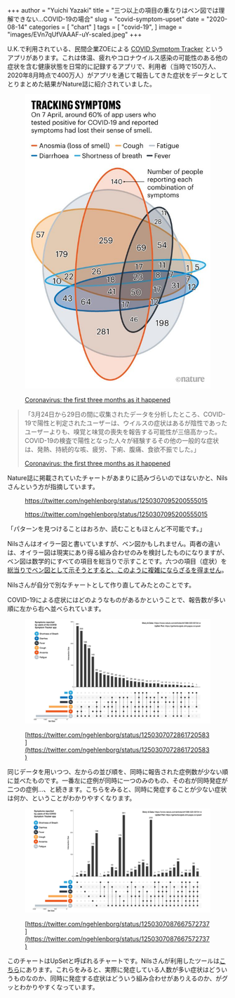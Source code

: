 +++
author = "Yuichi Yazaki"
title = "三つ以上の項目の重なりはベン図では理解できない…COVID-19の場合"
slug = "covid-symptom-upset"
date = "2020-08-14"
categories = [
    "chart"
]
tags = [
    "covid-19",
]
image = "images/EVn7qUfVAAAF-uY-scaled.jpeg"
+++

U.K.で利用されている、民間企業ZOEによる [COVID Symptom Tracker](https://covid.joinzoe.com/) というアプリがあります。これは体温、疲れやコロナウイルス感染の可能性のある他の症状を含む健康状態を日常的に記録するアプリで、利用者（当時で150万人、2020年8月時点で400万人）がアプリを通じて報告してきた症状をデータとしてとりまとめた結果がNature誌に紹介されていました。

<figure>

![](images/93480617_10157150544363201_5537643846042648576_n-1.jpg)

<figcaption>

[Coronavirus: the first three months as it happened](https://www.nature.com/articles/d41586-020-00154-w)

</figcaption>

</figure>

> 「3月24日から29日の間に収集されたデータを分析したところ、COVID-19で陽性と判定されたユーザーは、ウイルスの症状はあるが陰性であったユーザーよりも、嗅覚と味覚の喪失を報告する可能性が三倍高かった。COVID-19の検査で陽性となった人々が経験するその他の一般的な症状は、発熱、持続的な咳、疲労、下痢、腹痛、食欲不振でした。」
> 
> [Coronavirus: the first three months as it happened](https://www.nature.com/articles/d41586-020-00154-w)

Nature誌に掲載されていたチャートがあまりに読みづらいのではないかと、Nilsさんという方が指摘しています。

<figure>

https://twitter.com/ngehlenborg/status/1250307095200555015

<figcaption>

https://twitter.com/ngehlenborg/status/1250307095200555015

</figcaption>



</figure>

「パターンを見つけることはおろか、読むこともほとんど不可能です。」

Nilsさんはオイラー図と書いていますが、ベン図かもしれません。両者の違いは、オイラー図は現実にあり得る組み合わせのみを検討したものになりますが、ベン図は数学的にすべての項目を総当りで示すことです。六つの項目（症状）を[総当りでベン図として示そうとすると、このように複雑にならざるを得ません](https://visualizing.jp/euler-venn-diagram/)。

Nilsさんが自分で別なチャートとして作り直してみたとのことです。

COVID-19による症状にはどのようなものがあるかということで、報告数が多い順に左から右へ並べられています。

<figure>

![](images/93611347_10157150544298201_5159547403845500928_o.jpg)

<figcaption>

[https://twitter.com/ngehlenborg/status/1250307072861720583](https://twitter.com/ngehlenborg/status/1250307072861720583)

</figcaption>

</figure>

同じデータを用いつつ、左からの並び順を、同時に報告された症例数が少ない順に並べたものです。一番左に症例が同時に一つのみのもの、その右が同時発症が二つの症例…、と続きます。こちらをみると、同時に発症することが少ない症状は何か、ということがわかりやすくなります。

<figure>

![](images/EVn7qUfVAAAF-uY-scaled.jpeg)

<figcaption>

[https://twitter.com/ngehlenborg/status/1250307087667572737](https://twitter.com/ngehlenborg/status/1250307087667572737)

</figcaption>

</figure>

このチャートはUpSetと呼ばれるチャートです。Nilsさんが利用したツールは[こちら](https://gehlenborglab.shinyapps.io/upsetr/)にあります。これらをみると、実際に発症している人数が多い症状はどういうものなのか、同時に発症する症状はどういう組み合わせがありえるのか、がグッとわかりやすくなっています。
